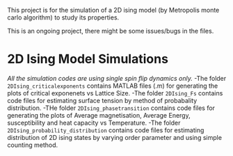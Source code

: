 This project is for the simulation of a 2D ising model (by Metropolis monte carlo algorithm) to study its properties.

This is an ongoing project, there might be some issues/bugs in the files.
# 2D Ising Model Simulations
*All the simulation codes are using single spin flip dynamics only.* 
-The folder `2DIsing_criticalexponents` contains MATLAB files (.m) for generating the plots of critical exponenets vs Lattice Size.
-The folder `2DIsing_Fs` contains code files for estimating surface tension by method of probabality distribution.
-THe folder `2DIsing_phasetransition` contains code files for generating the plots of Average magnetisation, Average Energy, susceptibility and heat capacity vs Temperature.
-The folder `2DIsing_probability_distribution` contains code files for estimating distribution of 2D ising states by varying order parameter and using simple counting method.
